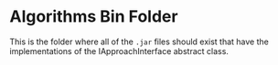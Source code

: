 # Algorithms Bin Folder
This is the folder where all of the `.jar` files should exist that have the implementations of the IApproachInterface abstract class.
